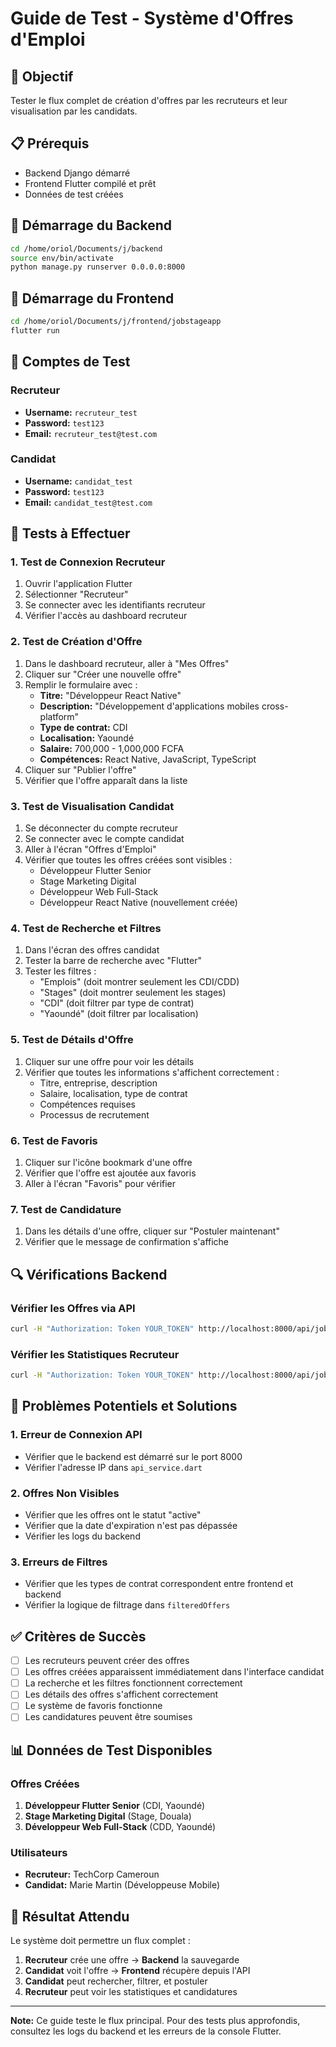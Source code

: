 # Guide de Test - Système d'Offres d'Emploi

## 🎯 Objectif
Tester le flux complet de création d'offres par les recruteurs et leur visualisation par les candidats.

## 📋 Prérequis
- Backend Django démarré
- Frontend Flutter compilé et prêt
- Données de test créées

## 🚀 Démarrage du Backend

```bash
cd /home/oriol/Documents/j/backend
source env/bin/activate
python manage.py runserver 0.0.0.0:8000
```

## 📱 Démarrage du Frontend

```bash
cd /home/oriol/Documents/j/frontend/jobstageapp
flutter run
```

## 🔑 Comptes de Test

### Recruteur
- **Username:** `recruteur_test`
- **Password:** `test123`
- **Email:** `recruteur_test@test.com`

### Candidat
- **Username:** `candidat_test`
- **Password:** `test123`
- **Email:** `candidat_test@test.com`

## 🧪 Tests à Effectuer

### 1. Test de Connexion Recruteur
1. Ouvrir l'application Flutter
2. Sélectionner "Recruteur"
3. Se connecter avec les identifiants recruteur
4. Vérifier l'accès au dashboard recruteur

### 2. Test de Création d'Offre
1. Dans le dashboard recruteur, aller à "Mes Offres"
2. Cliquer sur "Créer une nouvelle offre"
3. Remplir le formulaire avec :
   - **Titre:** "Développeur React Native"
   - **Description:** "Développement d'applications mobiles cross-platform"
   - **Type de contrat:** CDI
   - **Localisation:** Yaoundé
   - **Salaire:** 700,000 - 1,000,000 FCFA
   - **Compétences:** React Native, JavaScript, TypeScript
4. Cliquer sur "Publier l'offre"
5. Vérifier que l'offre apparaît dans la liste

### 3. Test de Visualisation Candidat
1. Se déconnecter du compte recruteur
2. Se connecter avec le compte candidat
3. Aller à l'écran "Offres d'Emploi"
4. Vérifier que toutes les offres créées sont visibles :
   - Développeur Flutter Senior
   - Stage Marketing Digital
   - Développeur Web Full-Stack
   - Développeur React Native (nouvellement créée)

### 4. Test de Recherche et Filtres
1. Dans l'écran des offres candidat
2. Tester la barre de recherche avec "Flutter"
3. Tester les filtres :
   - "Emplois" (doit montrer seulement les CDI/CDD)
   - "Stages" (doit montrer seulement les stages)
   - "CDI" (doit filtrer par type de contrat)
   - "Yaoundé" (doit filtrer par localisation)

### 5. Test de Détails d'Offre
1. Cliquer sur une offre pour voir les détails
2. Vérifier que toutes les informations s'affichent correctement :
   - Titre, entreprise, description
   - Salaire, localisation, type de contrat
   - Compétences requises
   - Processus de recrutement

### 6. Test de Favoris
1. Cliquer sur l'icône bookmark d'une offre
2. Vérifier que l'offre est ajoutée aux favoris
3. Aller à l'écran "Favoris" pour vérifier

### 7. Test de Candidature
1. Dans les détails d'une offre, cliquer sur "Postuler maintenant"
2. Vérifier que le message de confirmation s'affiche

## 🔍 Vérifications Backend

### Vérifier les Offres via API
```bash
curl -H "Authorization: Token YOUR_TOKEN" http://localhost:8000/api/jobs/offres/
```

### Vérifier les Statistiques Recruteur
```bash
curl -H "Authorization: Token YOUR_TOKEN" http://localhost:8000/api/jobs/recruteur/statistiques/
```

## 🐛 Problèmes Potentiels et Solutions

### 1. Erreur de Connexion API
- Vérifier que le backend est démarré sur le port 8000
- Vérifier l'adresse IP dans `api_service.dart`

### 2. Offres Non Visibles
- Vérifier que les offres ont le statut "active"
- Vérifier que la date d'expiration n'est pas dépassée
- Vérifier les logs du backend

### 3. Erreurs de Filtres
- Vérifier que les types de contrat correspondent entre frontend et backend
- Vérifier la logique de filtrage dans `filteredOffers`

## ✅ Critères de Succès

- [ ] Les recruteurs peuvent créer des offres
- [ ] Les offres créées apparaissent immédiatement dans l'interface candidat
- [ ] La recherche et les filtres fonctionnent correctement
- [ ] Les détails des offres s'affichent correctement
- [ ] Le système de favoris fonctionne
- [ ] Les candidatures peuvent être soumises

## 📊 Données de Test Disponibles

### Offres Créées
1. **Développeur Flutter Senior** (CDI, Yaoundé)
2. **Stage Marketing Digital** (Stage, Douala)
3. **Développeur Web Full-Stack** (CDD, Yaoundé)

### Utilisateurs
- **Recruteur:** TechCorp Cameroun
- **Candidat:** Marie Martin (Développeuse Mobile)

## 🎉 Résultat Attendu

Le système doit permettre un flux complet :
1. **Recruteur** crée une offre → **Backend** la sauvegarde
2. **Candidat** voit l'offre → **Frontend** récupère depuis l'API
3. **Candidat** peut rechercher, filtrer, et postuler
4. **Recruteur** peut voir les statistiques et candidatures

---

**Note:** Ce guide teste le flux principal. Pour des tests plus approfondis, consultez les logs du backend et les erreurs de la console Flutter.
